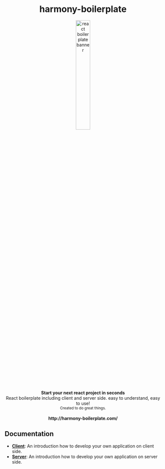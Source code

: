 <h1 align="center"><strong>harmony-boilerplate</strong></h1>

<div align="center"  >
<img style="width:30%" src="https://github.com/harmony-framework/harmony-boilerplate/blob/master/harmony-logo.png" alt="react boilerplate banner" align="center" />
</div>

<br/>

<div align="center"><strong>Start your next react project in seconds</strong></div>
<div align="center">React boilerplate including client and server side. easy to understand, easy to use!</div>

<div align="center">
  <sub>Created to do great things.</sub>
</div>
<br/>
<div align="center">
<b>http://harmony-boilerplate.com/</b>
</div>

## Documentation

- [**Client**](helperdocs/client.md): An introduction how to develop your own application on client side.
- [**Server**](helperdocs/server.md): An introduction how to develop your own application on server side.
